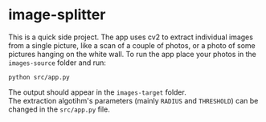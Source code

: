 # image-splitter
This is a quick side project.
The app uses cv2 to extract individual images from a single picture, like a scan of a couple of photos, or a photo of some pictures hanging on the white wall.
To run the app place your photos in the ```images-source``` folder and run:
```
python src/app.py
```
The output should appear in the ```images-target``` folder. <br>
The extraction algotihm's parameters (mainly ```RADIUS``` and ```THRESHOLD```) can be changed in the ```src/app.py``` file.
